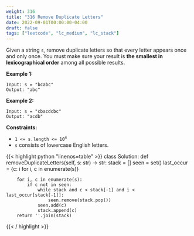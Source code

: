 ```yaml
---
weight: 316
title: "316 Remove Duplicate Letters"
date: 2022-09-01T00:00:00-04:00
draft: false
tags: ["leetcode", "lc_medium", "lc_stack"]
---
```


Given a string `s`, remove duplicate letters so that every letter appears once and only once. You must make sure your result is **the smallest in lexicographical order** among all possible results.

**Example 1:**
```
Input: s = "bcabc"
Output: "abc"
```
**Example 2:**
```
Input: s = "cbacdcbc"
Output: "acdb"
```

**Constraints:**
- <code>1 <= s.length <= 10<sup>4</sup></code>
- `s` consists of lowercase English letters.

<div class="tabs"></div>
<div class="tab-content">
<div id="python" class="lang">
{{< highlight python "linenos=table" >}}
class Solution:
    def removeDuplicateLetters(self, s: str) -> str:
        stack = []
        seen = set()
        last_occur = {c: i for i, c in enumerate(s)}
        
        for i, c in enumerate(s):
            if c not in seen:
                while stack and c < stack[-1] and i < last_occur[stack[-1]]:
                    seen.remove(stack.pop())
                seen.add(c)
                stack.append(c)
        return ''.join(stack)
{{< / highlight >}}
</div>
</div>
